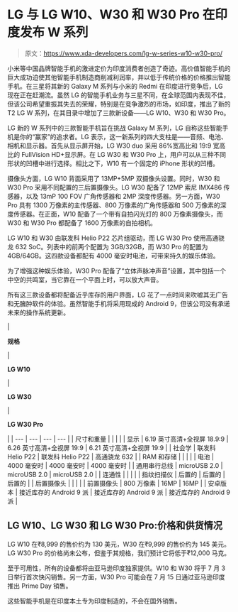 # LG 与 LG W10、W30 和 W30 Pro 在印度发布 W 系列

> 原文：<https://www.xda-developers.com/lg-w-series-w10-w30-pro/>

小米等中国品牌智能手机的激进定价为印度消费者创造了奇迹。高价值智能手机的巨大成功迫使其他智能手机制造商削减利润率，并以低于传统价格的价格推出智能手机。在三星将其新的 Galaxy M 系列与小米的 Redmi 在印度进行竞争后，LG 现在正在赶潮流。虽然 LG 的智能手机业务与三星不同，在全球范围内表现不佳，但该公司希望重振其失去的荣耀，特别是在竞争激烈的市场，如印度，推出了新的 T2 LG W 系列，在其目录中增加了三款新设备——LG W10、W30 和 W30 Pro。

LG 新的 W 系列中的三款智能手机旨在挑战 Galaxy M 系列，LG 自称这些智能手机是你的“赢家”的追求者。LG 表示，这一新系列的四大支柱是——音频、电池、相机和显示器。首先从显示屏开始，LG W30 duo 采用 86%宽高比和 19:9 宽高比的 FullVision HD+显示屏。在 LG W30 和 W30 Pro 上，用户可以从三种不同形状的凹槽中进行选择。相比之下，W10 有一个固定的 iPhone 形状的凹槽。

摄像头方面，LG W10 背面采用了 13MP+5MP 双摄像头设置。同时，W30 和 W30 Pro 采用不同配置的三后置摄像头。LG W30 配备了 12MP 索尼 IMX486 传感器，以及 13mP 100 FOV 广角传感器和 2MP 深度传感器。另一方面，W30 Pro 具有 1300 万像素的主传感器、800 万像素的广角传感器和 500 万像素的深度传感器。在正面，W10 配备了一个带有自拍闪光灯的 800 万像素摄像头，而 W30 和 W30 Pro 都配备了 1600 万像素的自拍相机。

LG W10 和 W30 由联发科 Helio P22 芯片组驱动，而 LG W30 Pro 使用高通骁龙 632 SoC。列表中的前两个配置为 3GB/32GB，而 W30 Pro 的配置为 4GB/64GB。这四款设备都配有 4000 毫安时电池，可带来持久的娱乐体验。

为了增强这种娱乐体验，W30 Pro 配备了“立体声脉冲声音”设置，其中包括一个中空的共鸣室，当它靠在一个平面上时，可以放大声音。

所有这三款设备都将配备近乎库存的用户界面，LG 花了一点时间来吹嘘其无广告和无臃肿软件的体验。虽然智能手机将采用现成的 Android 9，但该公司没有承诺未来的操作系统更新。

| 

**规格**

 | 

**LG W10**

 | 

**LG W30**

 | 

**LG W30 Pro**

 |
| --- | --- | --- | --- |
| 尺寸和重量 |  |  |  |
| 显示 | 6.19 英寸高清+全视屏 18.9:9 | 6.26 英寸高清+全视屏 19:9 | 6.21 英寸高清+全视屏 19:9 |
| 社会学 | 联发科 Helio P22 | 联发科 Helio P22 | 高通骁龙 632 |
| RAM 和存储 |  |  |  |
| 电池 | 4000 毫安时 | 4000 毫安时 | 4000 毫安时 |
| 通用串行总线 | microUSB 2.0 | microUSB 2.0 | microUSB 2.0 |
| 连通性 |  |  |  |
| 指纹扫描仪 | 后置的 | 后置的 | 后置的 |
| 后置摄像头 |  |  |  |
| 前置摄像头 | 800 万像素 | 16MP | 16MP |
| 安卓版本 | 接近库存的 Android 9 派 | 接近库存的 Android 9 派 | 接近库存的 Android 9 派 |

## LG W10、LG W30 和 LG W30 Pro:价格和供货情况

LG W10 在₹8,999 的售价约为 130 美元，W30 在₹9,999 的售价约为 145 美元。LG W30 Pro 的价格尚未公布，但鉴于其规格，我们预计它将低于₹12,000 马克。

至于可用性，所有的设备都将由亚马逊印度独家提供。W10 和 W30 将于 7 月 3 日举行首次快闪销售。另一方面，W30 Pro 可能会在 7 月 15 日通过亚马逊印度推出 Prime Day 销售。

这些智能手机是在印度本土专为印度制造的，不会在国外销售。
